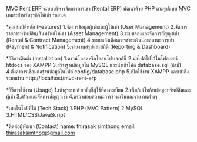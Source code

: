 MVC Rent ERP
ระบบบริหารจัดการการเช่า (Rental ERP) พัฒนาด้วย PHP ตามรูปแบบ MVC เหมาะสำหรับธุรกิจให้เช่า รถยนต์ 

*คุณสมบัติหลัก (Features)
1.จัดการข้อมูลผู้เช่าและผู้ให้เช่า (User Management)
2.จัดการรายการทรัพย์สิน/สินทรัพย์ให้เช่า (Asset Management)
3.ระบบจองและจัดการสัญญาเช่า (Rental & Contract Management)
4.ระบบแจ้งเตือนการชำระเงินและสถานะการเช่า (Payment & Notification)
5.รายงานสรุปและสถิติ (Reporting & Dashboard)

*วิธีการติดตั้ง (Installation)
1.ดาวน์โหลดหรือโคลนโปรเจกต์นี้
2.นำไฟล์ไปไว้ในโฟลเดอร์ htdocs ของ XAMPP
3.สร้างฐานข้อมูลใน MySQL และนำเข้าไฟล์ database.sql (ถ้ามี)
4.ตั้งค่าการเชื่อมต่อฐานข้อมูลในไฟล์ config/database.php
5.เปิดใช้งาน XAMPP และเข้าถึงระบบผ่าน http://localhost/mvc-rent-erp

*วิธีการใช้งาน (Usage)
1.เข้าสู่ระบบด้วยบัญชีผู้ใช้ที่ลงทะเบียน
2.เพิ่ม/แก้ไข/ลบข้อมูลทรัพย์สินและผู้เช่า
3.สร้างและจัดการสัญญาเช่า
4.ตรวจสอบสถานะการชำระเงินและรายงานต่างๆ

*เทคโนโลยีที่ใช้ (Tech Stack)
1.PHP (MVC Pattern)
2.MySQL
3.HTML/CSS/JavaScript

*ติดต่อผู้พัฒนา (Contact)
name: thirasak simthong
email: thirasaksimthog@gmail.com
